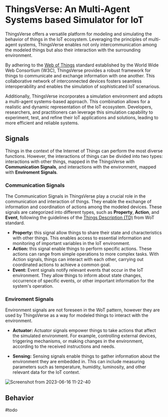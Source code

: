 # ThingsVerse: An Multi-Agent Systems based Simulator for IoT

ThingsVerse offers a versatile platform for modeling and simulating the behavior of things in the IoT ecosystem. Leveraging the principles of multi-agent systems, ThingsVerse enables not only intercommunication among the modeled things but also their interaction with the surrounding environment.

By adhering to the [Web of Things](https://www.w3.org/WoT/) standard established by the World Wide Web Consortium (W3C), ThingsVerse provides a robust framework for things to communicate and exchange information with one another. This collaborative network of interconnected devices fosters seamless interoperability and enables the simulation of sophisticated IoT scenarious.

Additionally, ThingsVerse incorporates a simulation environment and adopts a multi-agent systems-based approach. This combination allows for a realistic and dynamic representation of the IoT ecosystem. Developers, researchers, and practitioners can leverage this simulation capability to experiment, test, and refine their IoT applications and solutions, leading to more efficient and reliable systems.

## Signals

Things in the context of the Internet of Things can perform the most diverse functions. However, the interactions of things can be divided into two types: interactions with other things, mapped in the ThingsVerse with **Communication Signals**, and interactions with the environment, mapped with **Enviroment Signals**.

### Communication Signals

The Communication Signals in ThingsVerse play a crucial role in the communication and interaction of things. They enable the exchange of information and coordination of actions among the modeled devices. These signals are categorized into different types, such as **Property**, **Action**, and **Event**, following the guidelines of the [Things Description (TD)](https://www.w3.org/TR/wot-thing-description/) from WoT standard.

* **Property:** this signal allow things to share their state and characteristics with other things. This enables access to essential information and monitoring of important variables in the IoT environment.
* **Action:** this signal enable things to perform specific actions. These actions can range from simple operations to more complex tasks. With Action signals, things can interact with each other, carrying out coordinated actions to achieve a common goal.
* **Event:** Event signals notify relevant events that occur in the IoT environment. They allow things to inform about state changes, occurrence of specific events, or other important information for the system's operation.

### Enviroment Signals

Environment signals are not foreseen in the WoT pattern, however they are used by ThingsVerse as a way for modeled things to interact with the environment. 

* **Actuator:** Actuator signals empower things to take actions that affect the simulated environment. For example, controlling external devices, triggering mechanisms, or making changes in the environment, according to the received instructions and needs.

* **Sensing:** Sensing signals enable things to gather information about the environment they are embedded in. This can include measuring parameters such as temperature, humidity, luminosity, and other relevant data for the IoT context.

![Screenshot from 2023-06-16 11-22-40](https://github.com/CleberPeter/ThingsVerse/assets/30049450/3eec709d-5002-43b7-9525-1ccbe851c570)

## Behavior

#todo
